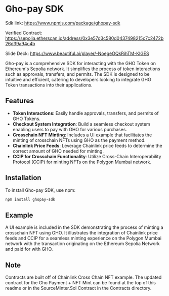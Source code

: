 # Gho-pay SDK

Sdk link: https://www.npmjs.com/package/ghopay-sdk

Verified Contract: https://sepolia.etherscan.io/address/0x3e57d3c580d0437498215c7c2472b26d39a94c4b

Slide Deck: https://www.beautiful.ai/player/-NoegeOQkRihTM-KlGES

Gho-pay is a comprehensive SDK for interacting with the GHO Token on Ethereum's Sepolia network. It simplifies the process of token interactions such as approvals, transfers, and permits. The SDK is designed to be intuitive and efficient, catering to developers looking to integrate GHO Token transactions into their applications.

## Features

- **Token Interactions**: Easily handle approvals, transfers, and permits of GHO Tokens.
- **Checkout System Integration**: Build a seamless checkout system enabling users to pay with GHO for various purchases.
- **Crosschain NFT Minting**: Includes a UI example that facilitates the minting of crosschain NFTs using GHO as the payment method.
- **Chainlink Price Feeds**: Leverage Chainlink price feeds to determine the correct amount of GHO needed for minting.
- **CCIP for Crosschain Functionality**: Utilize Cross-Chain Interoperability Protocol (CCIP) for minting NFTs on the Polygon Mumbai network.

## Installation

To install Gho-pay SDK, use npm:

```bash
npm install ghopay-sdk
```

## Example

A UI example is included in the SDK demonstrating the process of minting a crosschain NFT using GHO. It illustrates the integration of Chainlink price feeds and CCIP for a seamless minting experience on the Polygon Mumbai network with the transaction originating on the Ethereum Sepolia Network and paid for with GHO. 


## Note

Contracts are built off of Chainlink Cross Chain NFT example. The updated contract for the Gho Payment + NFT Mint can be found at the top of this readme or in the SourceMinter.Sol Contract in the Contracts directory. 